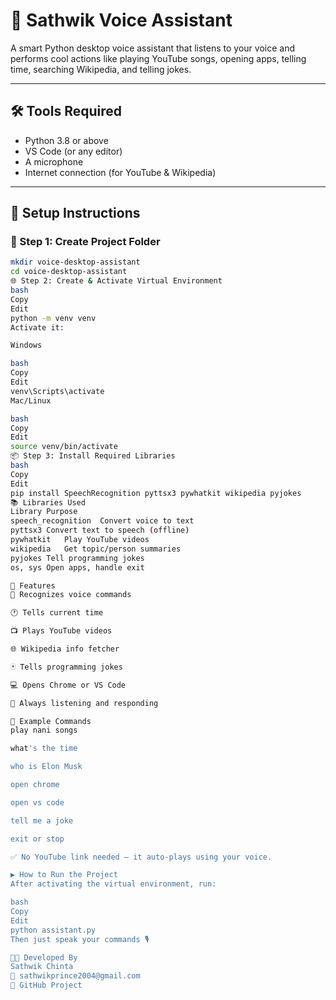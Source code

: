 # 🧠 Sathwik Voice Assistant

A smart Python desktop voice assistant that listens to your voice and performs cool actions like playing YouTube songs, opening apps, telling time, searching Wikipedia, and telling jokes.

---

## 🛠️ Tools Required

- Python 3.8 or above  
- VS Code (or any editor)  
- A microphone  
- Internet connection (for YouTube & Wikipedia)

---

## 🧪 Setup Instructions

### 📁 Step 1: Create Project Folder

```bash
mkdir voice-desktop-assistant
cd voice-desktop-assistant
🌐 Step 2: Create & Activate Virtual Environment
bash
Copy
Edit
python -m venv venv
Activate it:

Windows

bash
Copy
Edit
venv\Scripts\activate
Mac/Linux

bash
Copy
Edit
source venv/bin/activate
📦 Step 3: Install Required Libraries
bash
Copy
Edit
pip install SpeechRecognition pyttsx3 pywhatkit wikipedia pyjokes
📚 Libraries Used
Library	Purpose
speech_recognition	Convert voice to text
pyttsx3	Convert text to speech (offline)
pywhatkit	Play YouTube videos
wikipedia	Get topic/person summaries
pyjokes	Tell programming jokes
os, sys	Open apps, handle exit

🧠 Features
🎤 Recognizes voice commands

🕐 Tells current time

📺 Plays YouTube videos

🌐 Wikipedia info fetcher

🃏 Tells programming jokes

💻 Opens Chrome or VS Code

🔁 Always listening and responding

📄 Example Commands
play nani songs

what's the time

who is Elon Musk

open chrome

open vs code

tell me a joke

exit or stop

✅ No YouTube link needed – it auto-plays using your voice.

▶️ How to Run the Project
After activating the virtual environment, run:

bash
Copy
Edit
python assistant.py
Then just speak your commands 🎙️

👨‍💻 Developed By
Sathwik Chinta
📧 sathwikprince2004@gmail.com
🔗 GitHub Project
